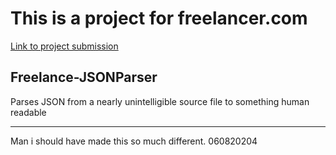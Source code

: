 # This is a project for freelancer.com
[Link to project submission](https://www.freelancer.com/contest/extract-website-and-json-file-data-to-create-simple-json-file-and-python-script-to-automate-extraction-of-similar-json-files-2342459-byentry-87300509)

## Freelance-JSONParser
Parses JSON from a nearly unintelligible source file to something human readable



----
Man i should have made this so much different.
060820204
